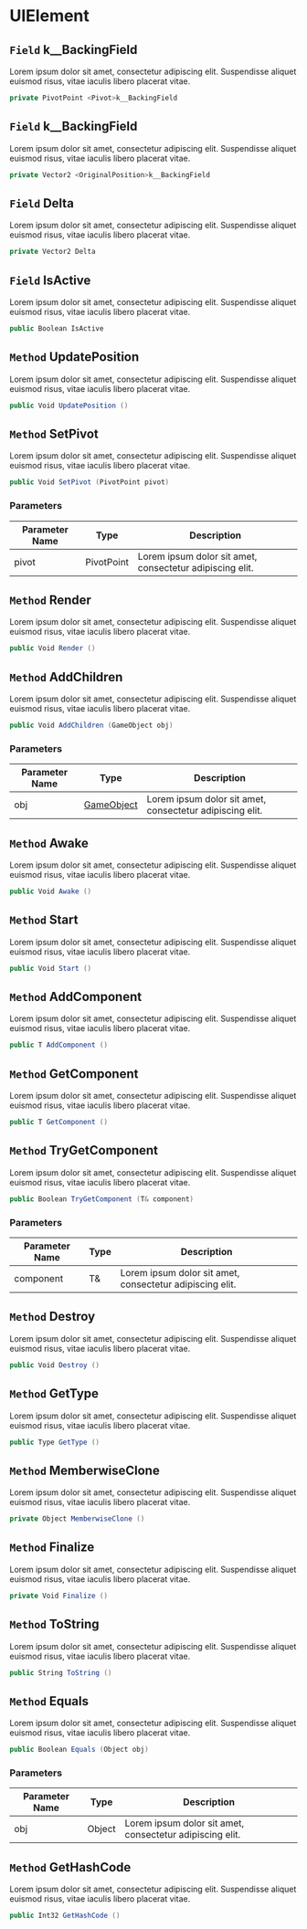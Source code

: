 # UIElement

## `Field` <Pivot>k__BackingField
Lorem ipsum dolor sit amet, consectetur adipiscing elit. Suspendisse aliquet euismod risus, vitae iaculis libero placerat vitae. 
```csharp
private PivotPoint <Pivot>k__BackingField
```


## `Field` <OriginalPosition>k__BackingField
Lorem ipsum dolor sit amet, consectetur adipiscing elit. Suspendisse aliquet euismod risus, vitae iaculis libero placerat vitae. 
```csharp
private Vector2 <OriginalPosition>k__BackingField
```


## `Field` Delta
Lorem ipsum dolor sit amet, consectetur adipiscing elit. Suspendisse aliquet euismod risus, vitae iaculis libero placerat vitae. 
```csharp
private Vector2 Delta
```


## `Field` IsActive
Lorem ipsum dolor sit amet, consectetur adipiscing elit. Suspendisse aliquet euismod risus, vitae iaculis libero placerat vitae. 
```csharp
public Boolean IsActive
```


## `Method` UpdatePosition
Lorem ipsum dolor sit amet, consectetur adipiscing elit. Suspendisse aliquet euismod risus, vitae iaculis libero placerat vitae. 
```csharp
public Void UpdatePosition ()
```


## `Method` SetPivot
Lorem ipsum dolor sit amet, consectetur adipiscing elit. Suspendisse aliquet euismod risus, vitae iaculis libero placerat vitae. 
```csharp
public Void SetPivot (PivotPoint pivot)
```
### Parameters

| Parameter Name | Type | Description |
| --------- | --------- | --------- |
| pivot | PivotPoint | Lorem ipsum dolor sit amet, consectetur adipiscing elit. |


## `Method` Render
Lorem ipsum dolor sit amet, consectetur adipiscing elit. Suspendisse aliquet euismod risus, vitae iaculis libero placerat vitae. 
```csharp
public Void Render ()
```


## `Method` AddChildren
Lorem ipsum dolor sit amet, consectetur adipiscing elit. Suspendisse aliquet euismod risus, vitae iaculis libero placerat vitae. 
```csharp
public Void AddChildren (GameObject obj)
```
### Parameters

| Parameter Name | Type | Description |
| --------- | --------- | --------- |
| obj | [GameObject](https://thiagomvas.github.io/GameEngine/Entities/GameObject.html) | Lorem ipsum dolor sit amet, consectetur adipiscing elit. |


## `Method` Awake
Lorem ipsum dolor sit amet, consectetur adipiscing elit. Suspendisse aliquet euismod risus, vitae iaculis libero placerat vitae. 
```csharp
public Void Awake ()
```


## `Method` Start
Lorem ipsum dolor sit amet, consectetur adipiscing elit. Suspendisse aliquet euismod risus, vitae iaculis libero placerat vitae. 
```csharp
public Void Start ()
```


## `Method` AddComponent
Lorem ipsum dolor sit amet, consectetur adipiscing elit. Suspendisse aliquet euismod risus, vitae iaculis libero placerat vitae. 
```csharp
public T AddComponent ()
```


## `Method` GetComponent
Lorem ipsum dolor sit amet, consectetur adipiscing elit. Suspendisse aliquet euismod risus, vitae iaculis libero placerat vitae. 
```csharp
public T GetComponent ()
```


## `Method` TryGetComponent
Lorem ipsum dolor sit amet, consectetur adipiscing elit. Suspendisse aliquet euismod risus, vitae iaculis libero placerat vitae. 
```csharp
public Boolean TryGetComponent (T& component)
```
### Parameters

| Parameter Name | Type | Description |
| --------- | --------- | --------- |
| component | T& | Lorem ipsum dolor sit amet, consectetur adipiscing elit. |


## `Method` Destroy
Lorem ipsum dolor sit amet, consectetur adipiscing elit. Suspendisse aliquet euismod risus, vitae iaculis libero placerat vitae. 
```csharp
public Void Destroy ()
```


## `Method` GetType
Lorem ipsum dolor sit amet, consectetur adipiscing elit. Suspendisse aliquet euismod risus, vitae iaculis libero placerat vitae. 
```csharp
public Type GetType ()
```


## `Method` MemberwiseClone
Lorem ipsum dolor sit amet, consectetur adipiscing elit. Suspendisse aliquet euismod risus, vitae iaculis libero placerat vitae. 
```csharp
private Object MemberwiseClone ()
```


## `Method` Finalize
Lorem ipsum dolor sit amet, consectetur adipiscing elit. Suspendisse aliquet euismod risus, vitae iaculis libero placerat vitae. 
```csharp
private Void Finalize ()
```


## `Method` ToString
Lorem ipsum dolor sit amet, consectetur adipiscing elit. Suspendisse aliquet euismod risus, vitae iaculis libero placerat vitae. 
```csharp
public String ToString ()
```


## `Method` Equals
Lorem ipsum dolor sit amet, consectetur adipiscing elit. Suspendisse aliquet euismod risus, vitae iaculis libero placerat vitae. 
```csharp
public Boolean Equals (Object obj)
```
### Parameters

| Parameter Name | Type | Description |
| --------- | --------- | --------- |
| obj | Object | Lorem ipsum dolor sit amet, consectetur adipiscing elit. |


## `Method` GetHashCode
Lorem ipsum dolor sit amet, consectetur adipiscing elit. Suspendisse aliquet euismod risus, vitae iaculis libero placerat vitae. 
```csharp
public Int32 GetHashCode ()
```

